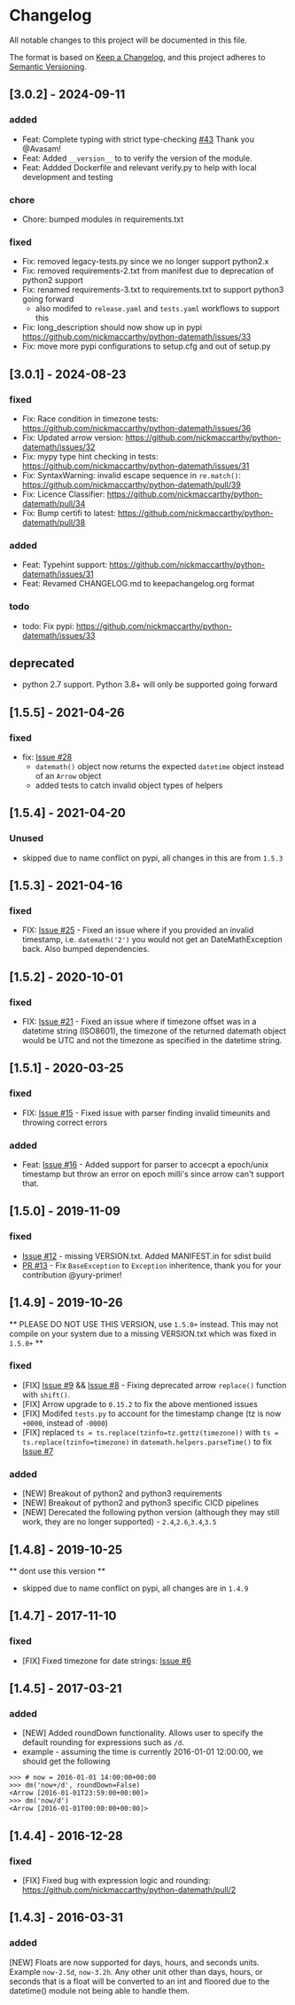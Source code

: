 # Changelog

All notable changes to this project will be documented in this file.

The format is based on [Keep a Changelog](https://keepachangelog.com/en/1.0.0/),
and this project adheres to [Semantic Versioning](https://semver.org/spec/v2.0.0.html).

## [3.0.2] - 2024-09-11
### added
- Feat: Complete typing with strict type-checking [#43](https://github.com/nickmaccarthy/python-datemath/pull/43) Thank you @Avasam!
- Feat: Added `__version__` to to verify the version of the module.  
- Feat: Addded Dockerfile and relevant verify.py to help with local development and testing

### chore
- Chore: bumped modules in requirements.txt

### fixed
- Fix: removed legacy-tests.py since we no longer support python2.x
- Fix: removed requirements-2.txt from manifest due to deprecation of python2 support
- Fix: renamed requirements-3.txt to requirements.txt to support python3 going forward
    - also modifed to `release.yaml` and `tests.yaml` workflows to support this
- Fix: long_description should now show up in pypi https://github.com/nickmaccarthy/python-datemath/issues/33
- Fix: move more pypi configurations to setup.cfg and out of setup.py


## [3.0.1] - 2024-08-23 
### fixed
- Fix: Race condition in timezone tests: https://github.com/nickmaccarthy/python-datemath/issues/36
- Fix: Updated arrow version: https://github.com/nickmaccarthy/python-datemath/issues/32
- Fix: mypy type hint checking in tests: https://github.com/nickmaccarthy/python-datemath/issues/31 
- Fix: SyntaxWarning: invalid escape sequence in `re.match()`: https://github.com/nickmaccarthy/python-datemath/pull/39
- Fix: Licence Classifier: https://github.com/nickmaccarthy/python-datemath/pull/34
- Fix: Bump certifi to latest: https://github.com/nickmaccarthy/python-datemath/pull/38
### added 
- Feat: Typehint support: https://github.com/nickmaccarthy/python-datemath/issues/31
- Feat: Revamed CHANGELOG.md to keepachangelog.org format

### todo
- todo: Fix pypi: https://github.com/nickmaccarthy/python-datemath/issues/33

## deprecated
- python 2.7 support. Python 3.8+ will only be supported going forward

## [1.5.5] - 2021-04-26
### fixed 
- fix: [Issue #28](https://github.com/nickmaccarthy/python-datemath/issues/28)
    * `datemath()` object now returns the expected `datetime` object instead of an `Arrow` object
    * added tests to catch invalid object types of helpers

## [1.5.4] - 2021-04-20
### Unused 
- skipped due to name conflict on pypi, all changes in this are from `1.5.3`

## [1.5.3] - 2021-04-16
### fixed
- FIX: [Issue #25](https://github.com/nickmaccarthy/python-datemath/issues/25) - Fixed an issue where if you provided an invalid timestamp, i.e. `datemath('2')` you would not get an DateMathException back.  Also bumped dependencies.

## [1.5.2] - 2020-10-01
### fixed
- FIX: [Issue #21](https://github.com/nickmaccarthy/python-datemath/issues/21) - Fixed an issue where if timezone offset was in a datetime string (ISO8601), the timezone of the returned datemath object would be UTC and not the timezone as specified in the datetime string.

## [1.5.1] -  2020-03-25

### fixed
- FIX: [Issue #15](https://github.com/nickmaccarthy/python-datemath/issues/15) - Fixed issue with parser finding invalid timeunits and throwing correct errors
### added
- Feat: [Issue #16](https://github.com/nickmaccarthy/python-datemath/issues/16) - Added support for parser to accecpt a epoch/unix timestamp but throw an error on epoch milli's since arrow can't support that.  

## [1.5.0] - 2019-11-09

### fixed
- [Issue #12](https://github.com/nickmaccarthy/python-datemath/issues/12) - missing VERSION.txt.  Added MANIFEST.in for sdist build
- [PR #13](https://github.com/nickmaccarthy/python-datemath/pull/13) - Fix `BaseException` to `Exception` inheritence, thank you for your contribution @yury-primer!

## [1.4.9] - 2019-10-26

** PLEASE DO NOT USE THIS VERSION, use `1.5.0+` instead.  This may not compile on your system due to a missing VERSION.txt which was fixed in `1.5.0+` **

### fixed 
- [FIX] [Issue #9](https://github.com/nickmaccarthy/python-datemath/issues/9) && [Issue #8](https://github.com/nickmaccarthy/python-datemath/issues/8) - Fixing deprecated arrow `replace()` function with `shift()`.
- [FIX] Arrow upgrade to `0.15.2` to fix the above mentioned issues
- [FIX] Modifed `tests.py` to account for the timestamp change (tz is now `+0000`, instead of `-0000`)
- [FIX] replaced `ts = ts.replace(tzinfo=tz.gettz(timezone))` with `ts = ts.replace(tzinfo=timezone)` in `datemath.helpers.parseTime()` to fix [Issue #7](https://github.com/nickmaccarthy/python-datemath/issues/7)
### added

- [NEW] Breakout of python2 and python3 requirements
- [NEW] Breakout of python2 and python3 specific CICD pipelines
- [NEW] Derecated the following python version (although they may still work, they are no longer supported) - `2.4`,`2.6`,`3.4`,`3.5`


## [1.4.8] - 2019-10-25
** dont use this version **
* skipped due to name conflict on pypi, all changes are in `1.4.9`

## [1.4.7] - 2017-11-10
### fixed 
- [FIX] Fixed timezone for date strings: [Issue #6](https://github.com/nickmaccarthy/python-datemath/issues/6)

## [1.4.5] - 2017-03-21
### added
- [NEW] Added roundDown functionality.  Allows user to specify the default rounding for expressions such as `/d`.
- example - assuming the time is currently 2016-01-01 12:00:00, we should get the following
```
>>> # now = 2016-01-01 14:00:00+00:00
>>> dm('now+/d', roundDown=False)
<Arrow [2016-01-01T23:59:00+00:00]>
>>> dm('now/d')
<Arrow [2016-01-01T00:00:00+00:00]>
```   

## [1.4.4] - 2016-12-28
### fixed
- [FIX] Fixed bug with expression logic and rounding:  https://github.com/nickmaccarthy/python-datemath/pull/2

## [1.4.3] - 2016-03-31
### added 
[NEW] Floats are now supported for days, hours, and seconds units.  Example ```now-2.5d```, ```now-3.2h```. Any other unit other than days, hours, or seconds that is a float will be converted to an int and floored due to the datetime() module not being able to handle them.